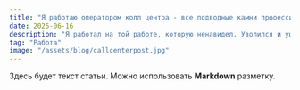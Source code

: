 ```yaml
---
title: "Я работаю оператором колл центра - все подводные камни прфоессии"
date: 2025-06-16
description: "Я работал на той работе, которую ненавидел. Уволился и ушел работать оператором"
tag: "Работа"
image: "/assets/blog/callcenterpost.jpg"
---
```


Здесь будет текст статьи. Можно использовать **Markdown** разметку.
